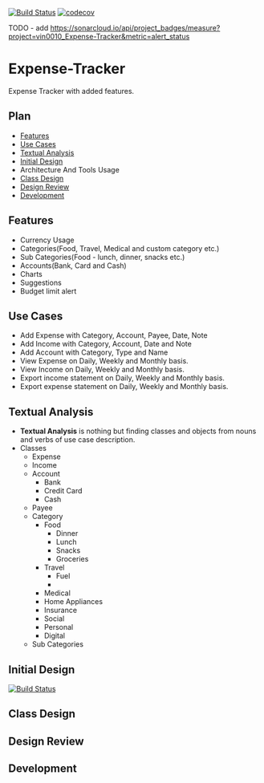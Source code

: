 [![Build Status](https://travis-ci.org/vin0010/Expense-Tracker.svg?branch=master)](https://travis-ci.org/vin0010/Expense-Tracker)
[![codecov](https://codecov.io/gh/vin0010/Expense-Tracker/branch/master/graph/badge.svg)](https://codecov.io/gh/vin0010/Expense-Tracker)


TODO - add  https://sonarcloud.io/api/project_badges/measure?project=vin0010_Expense-Tracker&metric=alert_status
# Expense-Tracker
Expense Tracker with added features.

## Plan
- [Features](#features)
- [Use Cases](#use-cases)
- [Textual Analysis](#textual-analysis)
- [Initial Design](#initial-design)
- Architecture And Tools Usage
- [Class Design](#class-design)
- [Design Review](#design-review)
- [Development](#development)

## Features
 - Currency Usage
 - Categories(Food, Travel, Medical and custom category etc.)
 - Sub Categories(Food - lunch, dinner, snacks etc.)
 - Accounts(Bank, Card and Cash)
 - Charts
 - Suggestions
 - Budget limit alert

## Use Cases
 - Add Expense with Category, Account, Payee, Date, Note
 - Add Income with Category, Account, Date and Note
 - Add Account with Category, Type and Name
 - View Expense on Daily, Weekly and Monthly basis.
 - View Income on Daily, Weekly and Monthly basis.
 - Export income statement on Daily, Weekly and Monthly basis.
 - Export expense statement on Daily, Weekly and Monthly basis.

## Textual Analysis
- **Textual Analysis** is nothing but finding classes and objects from nouns and verbs of use case description.
- Classes
	- Expense
	- Income
	- Account
        - Bank
        - Credit Card
        - Cash
	- Payee
	- Category
        - Food
            - Dinner
            - Lunch
            - Snacks
            - Groceries
        - Travel
            - Fuel
            -
        - Medical
        - Home Appliances
        - Insurance
        - Social
        - Personal
        - Digital
	- Sub Categories

## Initial Design

[![Build Status](https://img.shields.io/badge/Status-In%20Progress-lightgrey.svg)](https://img.shields.io/badge/Status-In%20Progress-lightgrey.svg)


## Class Design


## Design Review


## Development
